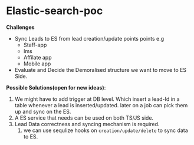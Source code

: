 # Elastic-search-poc

**Challenges**

- Sync Leads to ES from lead creation/update points points e.g
    - Staff-app
    - lms
    - Affilate app
    - Mobile app
- Evaluate and Decide the Demoralised structure we want to move to ES Side.

**Possible Solutions(open for new ideas)**:

1.  We might have to add trigger at DB level. Which insert a lead-Id in a table whenever a lead is  inserted/updated. later on a job can pick them up and sync on the ES.
2. A ES service that needs can be used on both TS/JS side.
3. Lead Data correctness and syncing mechanism is required.
    1. we can use sequlize hooks  on `creation/update/delete` to sync data to ES.
